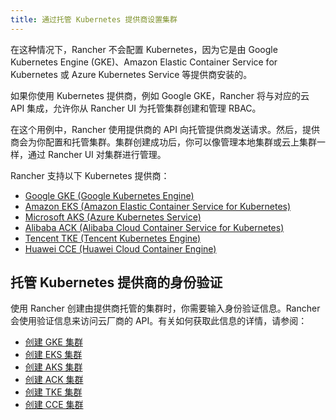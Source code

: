 ```yaml
---
title: 通过托管 Kubernetes 提供商设置集群
---
```


在这种情况下，Rancher 不会配置 Kubernetes，因为它是由 Google Kubernetes Engine (GKE)、Amazon Elastic Container Service for Kubernetes 或 Azure Kubernetes Service 等提供商安装的。

如果你使用 Kubernetes 提供商，例如 Google GKE，Rancher 将与对应的云 API 集成，允许你从 Rancher UI 为托管集群创建和管理 RBAC。

在这个用例中，Rancher 使用提供商的 API 向托管提供商发送请求。然后，提供商会为你配置和托管集群。集群创建成功后，你可以像管理本地集群或云上集群一样，通过 Rancher UI 对集群进行管理。

Rancher 支持以下 Kubernetes 提供商：

- [Google GKE (Google Kubernetes Engine)](https://cloud.google.com/kubernetes-engine/)
- [Amazon EKS (Amazon Elastic Container Service for Kubernetes)](https://aws.amazon.com/eks/)
- [Microsoft AKS (Azure Kubernetes Service)](https://azure.microsoft.com/en-us/services/kubernetes-service/)
- [Alibaba ACK (Alibaba Cloud Container Service for Kubernetes)](https://www.alibabacloud.com/product/kubernetes)
- [Tencent TKE (Tencent Kubernetes Engine)](https://intl.cloud.tencent.com/product/tke)
- [Huawei CCE (Huawei Cloud Container Engine)](https://www.huaweicloud.com/en-us/product/cce.html)

## 托管 Kubernetes 提供商的身份验证

使用 Rancher 创建由提供商托管的集群时，你需要输入身份验证信息。Rancher 会使用验证信息来访问云厂商的 API。有关如何获取此信息的详情，请参阅：

- [创建 GKE 集群](../how-to-guides/new-user-guides/kubernetes-clusters-in-rancher-setup/set-up-clusters-from-hosted-kubernetes-providers/gke.md)
- [创建 EKS 集群](amazon-eks-permissions.md)
- [创建 AKS 集群](../how-to-guides/new-user-guides/kubernetes-clusters-in-rancher-setup/set-up-clusters-from-hosted-kubernetes-providers/aks.md)
- [创建 ACK 集群](../how-to-guides/new-user-guides/kubernetes-clusters-in-rancher-setup/set-up-clusters-from-hosted-kubernetes-providers/alibaba.md)
- [创建 TKE 集群](../how-to-guides/new-user-guides/kubernetes-clusters-in-rancher-setup/set-up-clusters-from-hosted-kubernetes-providers/tencent.md)
- [创建 CCE 集群](../how-to-guides/new-user-guides/kubernetes-clusters-in-rancher-setup/set-up-clusters-from-hosted-kubernetes-providers/huawei.md)
